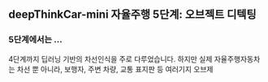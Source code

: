 ## deepThinkCar-mini 자율주행 5단계: 오브젝트 디텍팅 

### 5단계에서는 ...
4단계까지 딥러닝 기반의 차선인식을 주로 다루었습니다. 하지만 실제 자율주행자동차는 차선 뿐 아니라, 보행자, 주변 차량, 교통 표지판 등 여러기지 오브제
